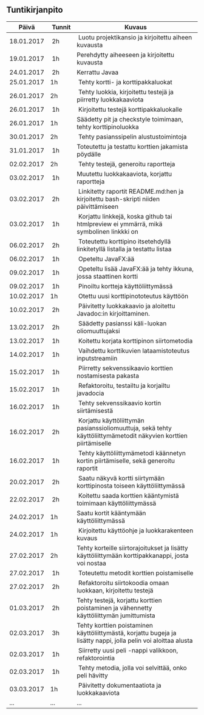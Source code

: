 ## Tuntikirjanpito
Päivä | Tunnit | Kuvaus
----- | ------ | -------
18.01.2017 | 2h | Luotu projektikansio ja kirjoitettu aiheen kuvausta
19.01.2017 | 1h | Perehdytty aiheeseen ja kirjoitettu kuvausta
24.01.2017 | 2h | Kerrattu Javaa
25.01.2017 | 1h | Tehty kortti- ja korttipakkaluokat
26.01.2017 | 2h | Tehty luokkia, kirjoitettu testejä ja piirretty luokkakaaviota
26.01.2017 | 1h | Kirjoitettu testejä korttipakkaluokalle
26.01.2017 | 1h | Säädetty pit ja checkstyle toimimaan, tehty korttipinoluokka
30.01.2017 | 2h | Tehty pasianssipelin alustustoimintoja
31.01.2017 | 1h | Toteutettu ja testattu korttien jakamista pöydälle
02.02.2017 | 2h | Tehty testejä, generoitu raportteja
03.02.2017 | 1h | Muutettu luokkakaaviota, korjattu raportteja
03.02.2017 | 2h | Linkitetty raportit README.md:hen ja kirjoitettu bash-skripti niiden päivittämiseen
03.02.2017 | 1h | Korjattu linkkejä, koska github tai htmlpreview ei ymmärrä, mikä symbolinen linkkki on
06.02.2017 | 2h | Toteutettu korttipino itsetehdyllä linkitetyllä listalla ja testattu listaa
06.02.2017 | 1h | Opeteltu JavaFX:ää
09.02.2017 | 1h | Opeteltu lisää JavaFX:ää ja tehty ikkuna, jossa staattinen kortti
09.02.2017 | 1h | Pinoiltu kortteja käyttöliittymässä
10.02.2017 | 1h | Otettu uusi korttipinototeutus käyttöön
10.02.2017 | 2h | Päivitetty luokkakaavio ja aloitettu Javadoc:in kirjoittaminen.
13.02.2017 | 2h | Säädetty pasianssi käli-luokan oliomuuttujaksi
13.02.2017 | 1h | Koitettu korjata korttipinon siirtometodia
14.02.2017 | 1h | Vaihdettu korttikuvien lataamistoteutus inputstreamiin
15.02.2017 | 1h | Piirretty sekvenssikaavio korttien nostamisesta pakasta
15.02.2017 | 1h | Refaktoroitu, testailtu ja korjailtu javadocia
16.02.2017 | 1h | Tehty sekvenssikaavio kortin siirtämisestä
16.02.2017 | 2h | Korjattu käyttöliittymän pasianssioliomuuttuja, sekä tehty käyttöliittymämetodit näkyvien korttien piirtämiselle
16.02.2017 | 1h | Tehty käyttöliittymämetodi käännetyn kortin piirtämiselle, sekä generoitu raportit
20.02.2017 | 2h | Saatu näkyvä kortti siirtymään korttipinosta toiseen käyttöliittymässä
22.02.2017 | 2h | Koitettu saada korttien kääntymistä toimimaan käyttöliittymässä
24.02.2017 | 1h | Saatu kortit kääntymään käyttöliittymässä
24.02.2017 | 1h | Kirjoitettu käyttöohje ja luokkarakenteen kuvaus
27.02.2017 | 2h | Tehty korteille siirtorajoitukset ja lisätty käyttöliittymään korttipakkanappi, josta voi nostaa
27.02.2017 | 1h | Toteutettu metodit korttien poistamiselle
27.02.2017 | 2h | Refaktoroitu siirtokoodia omaan luokkaan, kirjoitettu testejä
01.03.2017 | 2h | Tehty testejä, korjattu korttien poistaminen ja vähennetty käyttöliittymän jumittumista
02.03.2017 | 3h | Tehty korttien poistaminen käyttöliittymästä, korjattu bugeja ja lisätty nappi, jolla pelin voi aloittaa alusta
02.03.2017 | 1h | Siirretty uusi peli -nappi valikkoon, refaktorointia
02.03.2017 | 1h | Tehty metodia, jolla voi selvittää, onko peli hävitty
03.03.2017 | 1h | Päivitetty dokumentaatiota ja luokkakaaviota
... | ... | ...

